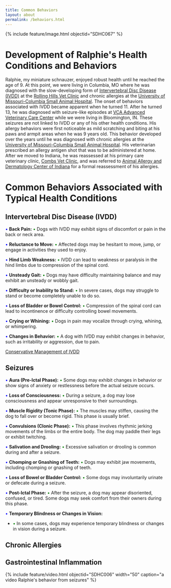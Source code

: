 ```yaml
---
title: Common Behaviors
layout: about
permalink: /behaviors.html
---
```


{% include feature/image.html objectid="SDHC067" %}

# Development of Ralphie's Health Conditions and Behaviors

Ralphie, my miniature schnauzer, enjoyed robust health until he reached the age of 9. At this point, we were living in Columbia, MO where he was diagnosed with the slow-developing form of [Intervertebral Disc Disease (IVDD)](https://www.youtube.com/watch?v=u3DFNXvUEH0) at the [Rolling Hills Vet Clinic](https://rollinghillsvethospital.com/) and chronic allergies at the [University of Missouri-Columbia Small Animal Hospital](https://vhc.missouri.edu/small-animal-hospital/). The onset of behaviors associated with IVDD became apparent when he turned 11. After he turned 13, he was diagnosed with seizure-like episodes at [VCA Advanced Veterinary Care Center](https://vcahospitals.com/advanced-veterinary-care-center) while we were living in Bloomington, IN. These seizures are not linked to IVDD or any of his other health conditions. His allergy behaviors were first noticeable as mild scratching and biting at his paws and armpit areas when he was 9 years old. This behavior developed over the years until he was diagnosed with chronic allergies at the [University of Missouri-Columbia Small Animal Hospital](https://vhc.missouri.edu/small-animal-hospital/). His veterinarian prescribed an allergy antigen shot that was to be administered at home. After we moved to Indiana, he was reassessed at his primary care veterinary clinic, [Combs Vet Clinic](https://www.combsvetclinic.com/), and was referred to [Animal Allergy and Dermatology Center of Indiana](https://www.aadci.com/) for a formal reassessment of his allergies.

# Common Behaviors Associated with Typical Health Conditions

## Intervertebral Disc Disease (IVDD)

<span style="color:blue;">&bull;</span> **Back Pain:**
  <span style="color:green;">&bull;</span> Dogs with IVDD may exhibit signs of discomfort or pain in the back or neck area.

<span style="color:blue;">&bull;</span> **Reluctance to Move:**
  <span style="color:green;">&bull;</span> Affected dogs may be hesitant to move, jump, or engage in activities they used to enjoy.

<span style="color:blue;">&bull;</span> **Hind Limb Weakness:**
  <span style="color:green;">&bull;</span> IVDD can lead to weakness or paralysis in the hind limbs due to compression of the spinal cord.

<span style="color:blue;">&bull;</span> **Unsteady Gait:**
  <span style="color:green;">&bull;</span> Dogs may have difficulty maintaining balance and may exhibit an unsteady or wobbly gait.

<span style="color:blue;">&bull;</span> **Difficulty or Inability to Stand:**
  <span style="color:green;">&bull;</span> In severe cases, dogs may struggle to stand or become completely unable to do so.

<span style="color:blue;">&bull;</span> **Loss of Bladder or Bowel Control:**
  <span style="color:green;">&bull;</span> Compression of the spinal cord can lead to incontinence or difficulty controlling bowel movements.

<span style="color:blue;">&bull;</span> **Crying or Whining:**
  <span style="color:green;">&bull;</span> Dogs in pain may vocalize through crying, whining, or whimpering.

<span style="color:blue;">&bull;</span> **Changes in Behavior:**
  <span style="color:green;">&bull;</span> A dog with IVDD may exhibit changes in behavior, such as irritability or aggression, due to pain.

[Conservative Management of IVDD](https://www.youtube.com/watch?v=SN_Sodwrd68)

## Seizures

<span style="color:blue;">&bull;</span> **Aura (Pre-Ictal Phase):**
  <span style="color:green;">&bull;</span> Some dogs may exhibit changes in behavior or show signs of anxiety or restlessness before the actual seizure occurs.

<span style="color:blue;">&bull;</span> **Loss of Consciousness:**
  <span style="color:green;">&bull;</span> During a seizure, a dog may lose consciousness and appear unresponsive to their surroundings.

<span style="color:blue;">&bull;</span> **Muscle Rigidity (Tonic Phase):**
  <span style="color:green;">&bull;</span> The muscles may stiffen, causing the dog to fall over or become rigid. This phase is usually brief.

<span style="color:blue;">&bull;</span> **Convulsions (Clonic Phase):**
  <span style="color:green;">&bull;</span> This phase involves rhythmic jerking movements of the limbs or the entire body. The dog may paddle their legs or exhibit twitching.

<span style="color:blue;">&bull;</span> **Salivation and Drooling:**
  <span style="color:green;">&bull;</span> Excessive salivation or drooling is common during and after a seizure.

<span style="color:blue;">&bull;</span> **Chomping or Gnashing of Teeth:**
  <span style="color:green;">&bull;</span> Dogs may exhibit jaw movements, including chomping or gnashing of teeth.

<span style="color:blue;">&bull;</span> **Loss of Bowel or Bladder Control:**
  <span style="color:green;">&bull;</span> Some dogs may involuntarily urinate or defecate during a seizure.

<span style="color:blue;">&bull;</span> **Post-Ictal Phase:**
  <span style="color:green;">&bull;</span> After the seizure, a dog may appear disoriented, confused, or tired. Some dogs may seek comfort from their owners during this phase.

<span style="color:blue;">&bull;</span> **Temporary Blindness or Changes in Vision:**
  - <span style="color:green;">&bull;</span> In some cases, dogs may experience temporary blindness or changes in vision during a seizure.

## Chronic Allergies

## Gastrointestinal Inflammation


{% include feature/video.html objectid="SDHC006" width="50" caption="a video Ralphie's behavior from seizures" %}


